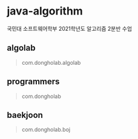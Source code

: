 # java-algorithm

국민대 소프트웨어학부 2021학년도 알고리즘 2분반 수업

## algolab
> com.dongholab.algolab

## programmers
> com.dongholab

## baekjoon
> com.dongholab.boj
